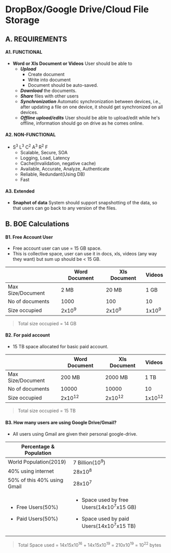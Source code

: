 # DropBox/Google Drive/Cloud File Storage

## A. REQUIREMENTS
#### A1. FUNCTIONAL
- **Word or Xls Document or Videos** User should be able to
  - ***Upload***
    - Create document
    - Write into document
    - Document should be auto-saved.
  - ***Download*** the documents.
  - ***Share*** files with other users
  - ***Synchronization*** Automatic synchronization between devices, i.e., after updating a file on one device, it should get synchronized on all devices.
  - ***Offline upload/edits*** User should be able to upload/edit while he's offline, information should go on drive as he comes online.
#### A2. NON-FUNCTIONAL
- S<sup>3</sup> L<sup>3</sup> C<sup>2</sup> A<sup>3</sup> R<sup>2</sup> F
  - Scalable, Secure, SOA
  - Logging, Load, Latency
  - Cache(Invalidation, negative cache)
  - Available, Accurate, Analyze, Authenticate
  - Reliable, Redundant(Using DB)
  - Fast
#### A3. Extended 
- **Snaphot of data** System should support snapshotting of the data, so that users can go back to any version of the files.

## B. BOE Calculations
#### B1. Free Account User
- Free account user can use = 15 GB space.
- This is collective space, user can use it in docs, xls, videos (any way they want) but sum up should be < 15 GB.

| | Word Document | Xls Document | Videos |
| --- | --- | --- | --- |
| Max Size/Document | 2 MB | 20 MB | 1 GB |
| No of documents | 1000 | 100 | 10 |
| Size occupied | 2x10<sup>9</sup> | 2x10<sup>9</sup> | 1x10<sup>9</sup> |
> Total size occupied = 14 GB

#### B2. For paid account
- 15 TB space allocated for basic paid account.

| | Word Document | Xls Document | Videos |
| --- | --- | --- | --- |
| Max Size/Document | 200 MB | 2000 MB | 1 TB |
| No of documents | 10000 | 10000 | 10 |
| Size occupied | 2x10<sup>12</sup> | 2x10<sup>12</sup> | 1x10<sup>12</sup> |
> Total size occupied = 15 TB

#### B3. How many users are using Google Drive/Gmail?
- All users using Gmail are given their personal google-drive.

| Percentage & Population | |
| --- | --- |
| World Population(2019) | 7 Billion(10<sup>9</sup>) |
| 40% using internet | 28x10<sup>8</sup> |
| 50% of this 40% using Gmail | 28x10<sup>7</sup> |
| <ul><li>Free Users(50%)</li></ul> <ul><li>Paid Users(50%)</li></ul>| <ul><li>Space used by free Users(14x10<sup>7</sup>x15 GB)</li></ul> <ul><li>Space used by paid Users(14x10<sup>7</sup>x15 TB)</li></ul> |
> Total Space used = 14x15x10<sup>16</sup> + 14x15x10<sup>19</sup> = 210x10<sup>19</sup> = 10<sup>22</sup> bytes
